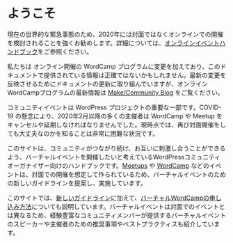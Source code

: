 <!--
# Welcome
-->
# ようこそ

<!--
Due to the current global health emergency, we strongly encourage you to consider online events instead of in-person in 2020. For more information, <a href="https://make.wordpress.org/community/handbook/virtual-events/">please refer to our online events handbook</a>.
-->

現在の世界的な緊急事態のため、2020年には対面ではなくオンラインでの開催を検討されることを強くお勧めします。詳細については、<a href="https://make.wordpress.org/community/handbook/virtual-events/">オンラインイベントハンドブック</a>をご参照ください。

<!--
We are making changes to the Online WordCamp program, and the information provided in this document may not be accurate. While we are working on updating the documentation to reflect the latest changes, please visit the <a href="https://make.wordpress.org/community/">Make/Community Blog</a> for latest updates on the Online WordCamp program.
-->

私たちは オンライン開催の WordCamp プログラムに変更を加えており、このドキュメントで提供されている情報は正確ではないかもしれません。最新の変更を反映させるためにドキュメントの更新に取り組んでいますが、オンラインWordCampプログラムの最新情報は <a href="https://make.wordpress.org/community/">Make/Community Blog</a> をご覧ください。

<!--
Community events are an important part of the WordPress project. Due to COVID-19 concerns, many organizers beginning in February 2020 have had to cancel or postpone their WordCamp or Meetup. At this time it is very hard to know when it will be safe to meet in person again. 
-->

コミュニティイベントは WordPress プロジェクトの重要な一部です。COVID-19 の懸念により、2020年2月以降の多くの主催者は WordCamp や Meetup をキャンセルや延期しなければなりませんでした。現時点では、再び対面開催をしても大丈夫なのかを知ることは非常に困難な状況です。

<!--
This site is a handbook for WordPress community organizers who want to host virtual events so that the community can continue to connect with and inspire each other. Because our expectations for <a href="https://make.wordpress.org/community/handbook/meetup-organizer/">Meetups</a> and <a href="https://make.wordpress.org/community/handbook/wordcamp-organizer/">WordCamps</a>, among other event types, were created with in-person formats in mind, we have proposed and are implementing some new guidelines for virtual events. 
-->

このサイトは、コミュニティがつながり続け、お互いに刺激し合うことができるよう、バーチャルイベントを開催したいと考えているWordPressコミュニティオーガナイザー向けのハンドブックです。<a href="https://make.wordpress.org/community/handbook/meetup-organizer/">Meetups</a> や <a href="https://make.wordpress.org/community/handbook/wordcamp-organizer/">WordCamp</a> などのイベントは、対面での開催を想定して作られているため、バーチャルイベントのための新しいガイドラインを提案し、実施しています。

<!--
In addition to providing these <a href="https://make.wordpress.org/community/handbook/virtual-events/welcome/new-guidelines-for-virtual-events-in-2020/">new guidelines</a>, this site also provides instructions on <a href="https://make.wordpress.org/community/handbook/virtual-events/welcome/applying-for-a-virtual-event/">how to apply for a virtual WordCamp</a>. As virtual events are fundamentally different from in-person events, there are also recommendations and suggested best practices for speakers and organizers of virtual events, provided by experienced community members.
-->

このサイトでは、<a href="https://make.wordpress.org/community/handbook/virtual-events/welcome/new-guidelines-for-virtual-events-in-2020/">新しいガイドライン</a>に加えて、<a href="https://make.wordpress.org/community/handbook/virtual-events/welcome/applying-for-a-virtual-event/">バーチャルWordCampの申し込み方法</a>についても説明しています。バーチャルイベントは対面でのイベントとは異なるため、経験豊富なコミュニティメンバーが提供するバーチャルイベントのスピーカーや主催者のための推奨事項やベストプラクティスも紹介しています。
